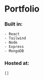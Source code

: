 # Portfolio

### Built in:
    - React
    - Tailwind
    - Node
    - Express
    - MongoDB

### Hosted at:
    []
